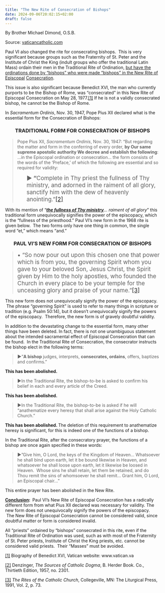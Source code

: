 ```yaml
---
title: "The New Rite of Consecration of Bishops"
date: 2024-09-06T20:02:15+02:00
draft: false
---
```


By Brother Michael Dimond, O.S.B.

Source: [vaticancatholic.com](https://vaticancatholic.com/new-rite-consecration-bishops/)

<p>Paul VI also changed the rite for consecrating bishops.  This is very significant because groups such as the Fraternity of St. Peter and the Institute of Christ the King (indult groups who offer the traditional Latin Mass) ordain their men in the Traditional Rite of Ordination, <span style="text-decoration: underline;">but have the</span> <span style="text-decoration: underline;">ordinations done by “bishops” who were made “bishops” in the New Rite of Episcopal</span> <span style="text-decoration: underline;">Consecration</span>.</p>

<p>This issue is also significant because Benedict XVI, the man who currently purports to be the Bishop of Rome, was “consecrated” in this New Rite of Episcopal Consecration on May 28, 1977.<a id="_ednref1" title="" href="#_edn1" name="_ednref1">[1]</a> If he is not a validly consecrated bishop, he cannot be the Bishop of Rome.</p>
<p>In <em>Sacramentum Ordinis</em>, Nov. 30, 1947, Pope Pius XII declared what is the essential form for the Consecration of Bishops:</p>

<h3 align="center"><strong>TRADITIONAL FORM FOR CONSECRATION OF BISHOPS</strong></h3>
<blockquote>
<p>Pope Pius XII, <em>Sacramentum Ordinis</em>, Nov. 30, 1947: “But regarding the matter and form in the conferring of every order, <strong>by Our same supreme apostolic authority We decree and establish the following</strong>: …in the Episcopal ordination or consecration… the form consists of the words of the ‘Preface,’ of which the following are essential and so required for validity:</p>
<p style="padding-left: 30px;"><span style="font-size: 14pt;"><strong>► “</strong>Complete in Thy priest the fullness of Thy ministry, and adorned in the raiment of all glory, sanctify him with the dew of heavenly anointing.”<a id="_ednref2" title="" href="#_edn2" name="_ednref2">[2]</a></span></p>
</blockquote>
<p>With its mention of “<strong><em><span style="text-decoration: underline;">the fullness of Thy ministry</span></em></strong><em>… raiment of all glory</em>” this traditional form unequivocally signifies the power of the episcopacy, which is the “fullness of the priesthood.” Paul VI’s new form in the 1968 rite is given below.  The two forms only have one thing in common, the single word “et,” which means “and.”</p>

<h3 style="text-align: center;"><strong>PAUL VI’S NEW FORM FOR CONSECRATION OF BISHOPS</strong></h3>
<blockquote>
<p><span style="font-size: 14pt;">• “So now pour out upon this chosen one that power which is from you, the governing Spirit whom you gave to your beloved Son, Jesus Christ, the Spirit given by Him to the holy apostles, who founded the Church in every place to be your temple for the unceasing glory and praise of your name.”<a id="_ednref3" title="" href="#_edn3" name="_ednref3">[3]</a></span></p>
</blockquote>
<p>This new form does not unequivocally signify the power of the episcopacy.  The phrase “governing Spirit” is used to refer to many things in scripture or tradition (e.g. Psalm 50:14), but it doesn’t unequivocally signify the powers of the episcopacy.  Therefore, the new form is of gravely doubtful validity.</p>
<p>In addition to the devastating change to the essential form, many other things have been deleted. In fact, there is not one unambiguous statement about the intended sacramental effect of Episcopal Consecration that can be found.  In the Traditional Rite of Consecration, the consecrator instructs the bishop elect in the following terms:</p>

<blockquote>
<p><strong>►</strong>”<strong>A bishop </strong>judges, interprets, <strong>consecrates, ordains</strong>, offers, baptizes and confirms.”</p>
</blockquote>
<p><strong>This has been abolished.</strong></p>

<blockquote>
<p>►In the Traditional Rite, the bishop-to-be is asked to confirm his belief in each and every article of the Creed.</p>
</blockquote>
<p><strong>This has been abolished.</strong></p>

<blockquote>
<p>►In the Traditional Rite, the bishop-to-be is asked if he will “anathematize every heresy that shall arise against the Holy Catholic Church.”</p>
</blockquote>
<p><strong>This has been abolished. </strong>The deletion of this requirement to anathematize heresy is significant, for this is indeed one of the functions of a bishop.</p>
<p>In the Traditional Rite, after the consecratory prayer, the functions of a bishop are once again specified in these words:</p>

<blockquote>
<p>►”Give him, O Lord, the keys of the Kingdom of Heaven... Whatsoever he shall bind upon earth, let it be bound likewise in Heaven, and whatsoever he shall loose upon earth, let it likewise be loosed in Heaven.  Whose sins he shall retain, let them be retained, and do Thou remit the sins of whomsoever he shall remit... Grant him, O Lord, an Episcopal chair...”</p>
</blockquote>
<p>This entire prayer has been abolished in the New Rite.</p>

<div class="quotation-blue">
<p><strong><span style="text-decoration: underline;">Conclusion</span></strong><strong>:  </strong>Paul VI’s New Rite of Episcopal Consecration has a radically different form from what Pius XII declared was necessary for validity. The new form does not unequivocally signify the powers of the episcopacy.  The New Rite of Episcopal Consecration cannot be considered valid, since doubtful matter or form is considered invalid.</p>

</div>
<p>All “priests” ordained by “bishops” consecrated in this rite, even if the Traditional Rite of Ordination was used, such as with most of the Fraternity of St. Peter priests, Institute of Christ the King priests, etc. cannot be considered valid priests.  Their “Masses” must be avoided.</p>


<div class="footnotes">
<p></p>



<div id="edn1">
<p><a id="_edn1" title="" href="#_ednref1" name="_edn1">[1]</a> Biography of Benedict XVI, Vatican website: www.vatican.va</p>

</div>
<div><a id="_edn2" title="" href="#_ednref2" name="_edn2"></a>
<p></p>
<p><a id="_edn2" title="" href="#_ednref2" name="_edn2">[2]</a> Denzinger, <em>The Sources of Catholic Dogma</em>, B. Herder Book. Co., Thirtieth Edition, 1957, no. 2301.</p>

</div>
<div><a id="_edn3" title="" href="#_ednref3" name="_edn3"></a>
<p></p>
<p><a id="_edn3" title="" href="#_ednref3" name="_edn3">[3]</a> <em>The Rites of the Catholic Church</em>, Collegeville, MN: The Liturgical Press, 1991, Vol. 2, p. 73.</p>

</div>
